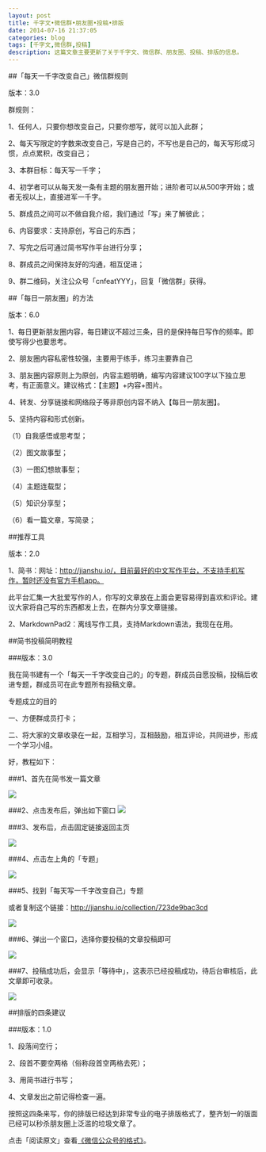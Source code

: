 ```yaml
---
layout: post
title: 千字文•微信群•朋友圈•投稿•排版
date: 2014-07-16 21:37:05
categories: blog
tags: [千字文,微信群,投稿]
description: 这篇文章主要更新了关于千字文、微信群、朋友圈、投稿、排版的信息。
---
```




##「每天一千字改变自己」微信群规则

版本：3.0

群规则：

1、任何人，只要你想改变自己，只要你想写，就可以加入此群；

2、每天写限定的字数来改变自己，写是自己的，不写也是自己的，每天写形成习惯，点点累积，改变自己；

3、本群目标：每天写一千字；

4、初学者可以从每天发一条有主题的朋友圈开始；进阶者可以从500字开始；或者无视以上，直接进军一千字。

5、群成员之间可以不做自我介绍，我们通过「写」来了解彼此；

6、内容要求：支持原创，写自己的东西；

7、写完之后可通过简书写作平台进行分享；

8、群成员之间保持友好的沟通，相互促进；

9、群二维码，关注公众号「cnfeatYYY」，回复「微信群」获得。


##「每日一朋友圈」的方法

版本：6.0

1、每日更新朋友圈内容，每日建议不超过三条，目的是保持每日写作的频率。即使写得少也要思考。

2、朋友圈内容私密性较强，主要用于练手，练习主要靠自己

3、朋友圈内容原则上为原创，内容主题明确，编写内容建议100字以下独立思考，有正面意义。建议格式：【主题】+内容+图片。

4、转发、分享链接和网络段子等非原创内容不纳入【每日一朋友圈】。

5、坚持内容和形式创新。

（1）自我感悟或思考型；

（2）图文故事型；

（3）一图幻想故事型；

（4）主题连载型；

（5）知识分享型；

（6）看一篇文章，写简录；


##推荐工具

版本：2.0

1、简书：网址：http://jianshu.io/，目前最好的中文写作平台，不支持手机写作，暂时还没有官方手机app。

此平台汇集一大批爱写作的人，你写的文章放在上面会更容易得到喜欢和评论。建议大家将自己写的东西都发上去，在群内分享文章链接。

2、MarkdownPad2：离线写作工具，支持Markdown语法，我现在在用。


##简书投稿简明教程

###版本：3.0

我在简书建有一个「每天一千字改变自己的」的专题，群成员自愿投稿，投稿后收进专题，群成员可在此专题所有投稿文章。

专题成立的目的

一、方便群成员打卡；

二、将大家的文章收录在一起，互相学习，互相鼓励，相互评论，共同进步，形成一个学习小组。

好，教程如下：

###1、首先在简书发一篇文章

![](http://cnfeat.qiniudn.com/2014-06-17-23-00-33_061714_111119_PM.jpg)

###2、点击发布后，弹出如下窗口
![](http://cnfeat.qiniudn.com/2014-06-17-23-00-55_061714_111135_PM.jpg)

###3、发布后，点击固定链接返回主页

![](http://cnfeat.qiniudn.com/%E5%9B%BE%E5%83%8F_2014-06-17-23-01-12_061714_111213_PM.jpg)

###4、点击左上角的「专题」

![](http://cnfeat.qiniudn.com/%E5%9B%BE%E5%83%8F_2014-06-17-23-01-45_061714_111232_PM.jpg)

###5、找到「每天写一千字改变自己」专题

或者复制这个链接：http://jianshu.io/collection/723de9bac3cd

![](http://cnfeat.qiniudn.com/%E5%9B%BE%E5%83%8F_2014-06-17-23-02-31_061714_111259_PM.jpg)

###6、弹出一个窗口，选择你要投稿的文章投稿即可

![](http://cnfeat.qiniudn.com/%E5%9B%BE%E5%83%8F_2014-06-17-23-03-09_061714_111353_PM.jpg)

###7、投稿成功后，会显示「等待中」，这表示已经投稿成功，待后台审核后，此文章即可收录。

![](http://cnfeat.qiniudn.com/%E5%9B%BE%E5%83%8F_2014-06-17-23-03-31_061714_111402_PM.jpg)


##排版的四条建议

###版本：1.0

1、段落间空行；

2、段首不要空两格（俗称段首空两格去死）；

3、用简书进行书写；

4、文章发出之前记得检查一遍。

按照这四条来写，你的排版已经达到非常专业的电子排版格式了，整齐划一的版面已经可以秒杀朋友圈上泛滥的垃圾文章了。


点击「阅读原文」查看[《微信公众号的格式》](http://mp.weixin.qq.com/s?__biz=MjM5MjAzODU2MA==&mid=200882558&idx=1&sn=f2688f6e7bc97e8cf50ea89af75e64d9&3rd=MzA3MDU4NTYzMw==&scene=6#rd)。










